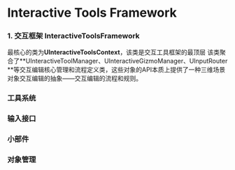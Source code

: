 # Interactive Tools Framework

### 1. 交互框架 InteractiveToolsFramework
最核心的类为**UInteractiveToolsContext**，该类是交互工具框架的最顶层
该类聚合了**UInteractiveToolManager、UInteractiveGizmoManager、UInputRouter **等交互编辑核心管理和流程定义类，这些对象的API本质上提供了一种三维场景对象交互编辑的抽象——交互编辑的流程和规则。

### 工具系统

### 输入接口

### 小部件

### 对象管理
